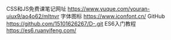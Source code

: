 CSS和JS免费课笔记网址 https://www.yuque.com/youran-uiux9/ao4o62/mltnvr
字体图标        https://www.iconfont.cn/
GitHub        https://github.com/15101626267/D-.git
ES6入门教程     https://es6.ruanyifeng.com/
